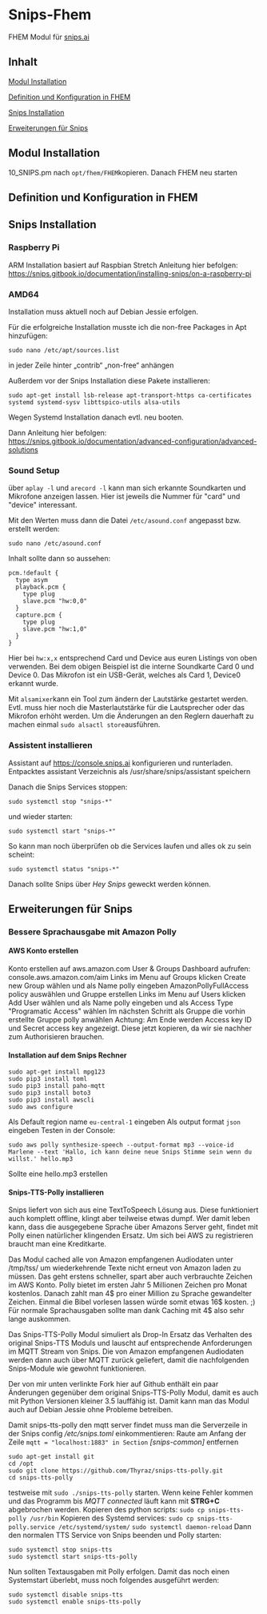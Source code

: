 # Snips-Fhem
FHEM Modul für [snips.ai](http://snips.ai)

## Inhalt
[Modul Installation](#Modul-Installation)

[Definition und Konfiguration in FHEM](#Definition-und-Konfiguration-in-FHEM)

[Snips Installation](#Snips-Installation)

[Erweiterungen für Snips](#Erweiterungen-für-Snips)


## Modul Installation
10_SNIPS.pm nach `opt/fhem/FHEM`kopieren.
Danach FHEM neu starten


## Definition und Konfiguration in FHEM


## Snips Installation


### Raspberry Pi
ARM Installation basiert auf Raspbian Stretch
Anleitung hier befolgen:
https://snips.gitbook.io/documentation/installing-snips/on-a-raspberry-pi


### AMD64
Installation muss aktuell noch auf Debian Jessie erfolgen.

Für die erfolgreiche Installation musste ich die non-free Packages in Apt hinzufügen:
```
sudo nano /etc/apt/sources.list
```
in jeder Zeile hinter „contrib“ „non-free“ anhängen

Außerdem vor der Snips Installation diese Pakete installieren:
```
sudo apt-get install lsb-release apt-transport-https ca-certificates systemd systemd-sysv libttspico-utils alsa-utils
```
Wegen Systemd Installation danach evtl. neu booten.

Dann Anleitung hier befolgen:
https://snips.gitbook.io/documentation/advanced-configuration/advanced-solutions


### Sound Setup
über `aplay -l` und `arecord -l` kann man sich erkannte Soundkarten und Mikrofone anzeigen lassen.
Hier ist jeweils die Nummer für "card" und "device" interessant.

Mit den Werten muss dann die Datei `/etc/asound.conf` angepasst bzw. erstellt werden:
```
sudo nano /etc/asound.conf
```
Inhalt sollte dann so aussehen:
```
pcm.!default {
  type asym
  playback.pcm {
    type plug
    slave.pcm "hw:0,0"
  }
  capture.pcm {
    type plug
    slave.pcm "hw:1,0"
  }
}
```
Hier bei `hw:x,x` entsprechend Card und Device aus euren Listings von oben verwenden.
Bei dem obigen Beispiel ist die interne Soundkarte Card 0 und Device 0.
Das Mikrofon ist ein USB-Gerät, welches als Card 1, Device0 erkannt wurde.

Mit `alsamixer`kann ein Tool zum ändern der Lautstärke gestartet werden.
Evtl. muss hier noch die Masterlautstärke für die Lautsprecher oder das Mikrofon erhöht werden.
Um die Änderungen an den Reglern dauerhaft zu machen einmal `sudo alsactl store`ausführen.

### Assistent installieren
Assistant auf
https://console.snips.ai
konfigurieren und runterladen.
Entpacktes assistant Verzeichnis als /usr/share/snips/assistant speichern

Danach die Snips Services stoppen:
```
sudo systemctl stop "snips-*"
```
und wieder starten:
```
sudo systemctl start "snips-*"
```
So kann man noch überprüfen ob die Services laufen und alles ok zu sein scheint:
```
sudo systemctl status "snips-*"
```

Danach sollte Snips über *Hey Snips* geweckt werden können.


## Erweiterungen für Snips

### Bessere Sprachausgabe mit Amazon Polly
#### AWS Konto erstellen 
Konto erstellen auf aws.amazon.com
User & Groups Dashboard aufrufen: console.aws.amazon.com/aim
Links im Menu auf Groups klicken
Create new Group wählen und als Name polly eingeben
AmazonPollyFullAccess policy auswählen und Gruppe erstellen
Links im Menu auf Users klicken
Add User wählen und als Name polly eingeben und als Access Type "Programatic Access" wählen
Im nächsten Schritt als Gruppe die vorhin erstellte Gruppe polly anwählen
Achtung: Am Ende werden Access key ID und Secret access key angezeigt. Diese jetzt kopieren, da wir sie nachher zum Authorisieren brauchen.

#### Installation auf dem Snips Rechner
```
sudo apt-get install mpg123
sudo pip3 install toml
sudo pip3 install paho-mqtt
sudo pip3 install boto3
sudo pip3 install awscli
sudo aws configure
```
Als Default region name `eu-central-1` eingeben
Als output format `json` eingeben
Testen in der Console:
```
sudo aws polly synthesize-speech --output-format mp3 --voice-id Marlene --text 'Hallo, ich kann deine neue Snips Stimme sein wenn du willst.' hello.mp3
```
Sollte eine hello.mp3 erstellen

#### Snips-TTS-Polly installieren
Snips liefert von sich aus eine TextToSpeech Lösung aus.
Diese funktioniert auch komplett offline, klingt aber teilweise etwas dumpf.
Wer damit leben kann, dass die ausgegebene Sprache über Amazons Server geht, findet mit Polly einen natürlicher klingenden Ersatz.
Um sich bei AWS zu registrieren braucht man eine Kreditkarte.

Das Modul cached alle von Amazon empfangenen Audiodaten unter /tmp/tss/ um wiederkehrende Texte nicht erneut von Amazon laden zu müssen.
Das geht erstens schneller, spart aber auch verbrauchte Zeichen im AWS Konto.
Polly bietet im ersten Jahr 5 Millionen Zeichen pro Monat kostenlos.
Danach zahlt man 4$ pro einer Million zu Sprache gewandelter Zeichen.
Einmal die Bibel vorlesen lassen würde somit etwas 16$ kosten. ;)
Für normale Sprachausgaben sollte man dank Caching mit 4$ also sehr lange auskommen.

Das Snips-TTS-Polly Modul simuliert als Drop-In Ersatz das Verhalten des original Snips-TTS Moduls und lauscht auf entsprechende Anforderungen im MQTT Stream von Snips. Die von Amazon empfangenen Audiodaten werden dann auch über MQTT zurück geliefert, damit die nachfolgenden Snips-Module wie gewohnt funktionieren.

Der von mir unten verlinkte Fork hier auf Github enthält ein paar Änderungen gegenüber dem original Snips-TTS-Polly Modul,
damit es auch mit Python Versionen kleiner 3.5 lauffähig ist.
Damit kann man das Modul auch auf Debian Jessie ohne Probleme betreiben.

Damit snips-tts-polly den mqtt server findet muss man die Serverzeile in der Snips config */etc/snips.toml* einkommentieren:
Raute am Anfang der Zeile `mqtt = "localhost:1883" in Section` *[snips-common]* entfernen
```
sudo apt-get install git
cd /opt
sudo git clone https://github.com/Thyraz/snips-tts-polly.git
cd snips-tts-polly
```
testweise mit `sudo ./snips-tts-polly` starten.
Wenn keine Fehler kommen und das Programm bis *MQTT connected* läuft kann mit __STRG+C__ abgebrochen werden.
Kopieren des python scripts: `sudo cp snips-tts-polly /usr/bin`
Kopieren des Systemd services: `sudo cp snips-tts-polly.service /etc/systemd/system/`
`sudo systemctl daemon-reload`
Dann den normalen TTS Service von Snips beenden und Polly starten:
```
sudo systemctl stop snips-tts
sudo systemctl start snips-tts-polly
```
Nun sollten Textausgaben mit Polly erfolgen.
Damit das noch einen Systemstart überlebt, muss noch folgendes ausgeführt werden:
```
sudo systemctl disable snips-tts
sudo systemctl enable snips-tts-polly
```

